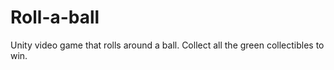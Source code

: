 # Roll-a-ball
Unity video game that rolls around a ball. Collect all the green collectibles to win.
